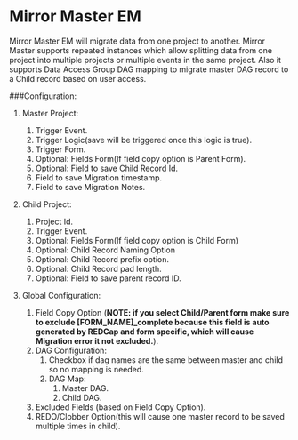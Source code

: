 # Mirror Master EM

Mirror Master EM will migrate data from one project to another. Mirror Master supports repeated instances which allow splitting data from one project into multiple projects or multiple events in the same project. Also it supports Data Access Group DAG mapping to migrate master DAG record to a Child record based on user access.  

###Configuration:
1. Master Project:
    1. Trigger Event.
    2. Trigger Logic(save will be triggered once this logic is true).
    3. Trigger Form. 
    4. Optional: Fields Form(If field copy option is Parent Form).
    5. Optional: Field to save Child Record Id.
    6. Field to save Migration timestamp. 
    7. Field to save Migration Notes. 
    
2. Child Project:
    1. Project Id.
    2. Trigger Event. 
    3. Optional: Fields Form(If field copy option is Child Form)
    4. Optional: Child Record Naming Option
    5. Optional: Child Record prefix option.
    6. Optional: Child Record pad length.
    7. Optional: Field to save parent record ID.
     
3. Global Configuration:
    1. Field Copy Option (**NOTE: if you select Child/Parent form make sure to exclude [FORM_NAME]_complete because this field is auto generated by REDCap and form specific, which will cause Migration error it not excluded.**).
    2. DAG Configuration:
        1. Checkbox if dag names are the same between master and child so no mapping is needed. 
        2. DAG Map:
            1. Master DAG.
            2. Child DAG.
    3. Excluded Fields (based on Field Copy Option).
    4. REDO/Clobber Option(this will cause one master record to be saved multiple times in child).
    
    
    